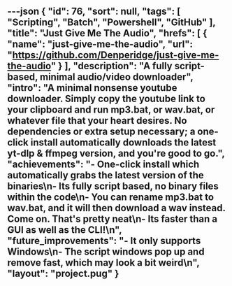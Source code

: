 ---json
{
  "id": 76,
  "sort": null,
  "tags": [
    "Scripting",
    "Batch",
    "Powershell",
    "GitHub"
  ],
  "title": "Just Give Me The Audio",
  "hrefs": [
    {
      "name": "just-give-me-the-audio",
      "url": "https://github.com/Denperidge/just-give-me-the-audio"
    }
  ],
  "description": "A fully script-based, minimal audio/video downloader",
  "intro": "A minimal nonsense youtube downloader. Simply copy the youtube link to your clipboard and run mp3.bat, or wav.bat, or whatever file that your heart desires. No dependencies or extra setup necessary; a one-click install automatically downloads the latest yt-dlp & ffmpeg version, and you're good to go.",
  "achievements": "- One-click install which automatically grabs the latest version of the binaries\n- Its fully script based, no binary files within the code\n- You can rename mp3.bat to wav.bat, and it will then download a wav instead. Come on. That's pretty neat\n- Its faster than a GUI as well as the CLI!\n",
  "future_improvements": "- It only supports Windows\n- The script windows pop up and remove fast, which may look a bit weird\n",
  "layout": "project.pug"
}
---